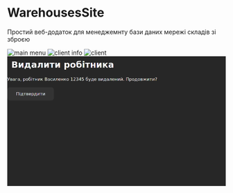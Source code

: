 # WarehousesSite
Простий веб-додаток для менеджемнту бази даних мережі складів зі зброєю

![main menu](https://github.com/fiakenel/WarehousesLifeSite/blob/main/warehouse1.png?raw=true)
![client info](https://github.com/fiakenel/WarehousesLifeSite/blob/main/warehous2.png?raw=true)
![client](WarehousesLifeSite/blob/main/warehouse3.png?raw=true)
![querries](https://github.com/fiakenel/WarehousesSite/blob/main/warehouse4.png?raw=true)
